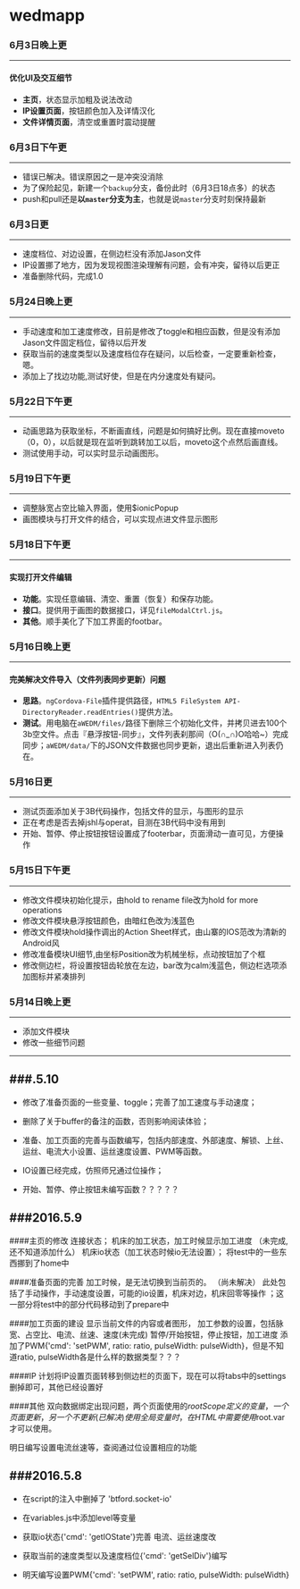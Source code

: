 # wedmapp

### 6月3日晚上更

----------
#### 优化UI及交互细节
* **主页**，状态显示加粗及说法改动
* **IP设置页面**，按钮颜色加入及详情汉化
* **文件详情页面**，清空或重置时震动提醒

### 6月3日下午更

----------
* 错误已解决。错误原因之一是冲突没消除
* 为了保险起见，新建一个`backup`分支，备份此时（6月3日18点多）的状态
* push和pull还是**以`master`分支为主**，也就是说`master`分支时刻保持最新

### 6月3日更

----------
* 速度档位、对边设置，在侧边栏没有添加Jason文件
* IP设置挪了地方，因为发现视图渲染理解有问题，会有冲突，留待以后更正
* 准备删除代码，完成1.0


### 5月24日晚上更

----------
* 手动速度和加工速度修改，目前是修改了toggle和相应函数，但是没有添加Jason文件固定档位，留待以后开发
* 获取当前的速度类型以及速度档位存在疑问，以后检查，一定要重新检查，嗯。
* 添加上了找边功能,测试好使，但是在内分速度处有疑问。


### 5月22日下午更

----------
* 动画思路为获取坐标，不断画直线，问题是如何搞好比例。现在直接moveto（0，0），以后就是现在监听到跳转加工以后，moveto这个点然后画直线。
* 测试使用手动，可以实时显示动画图形。



### 5月19日下午更

----------
* 调整脉宽占空比输入界面，使用$ionicPopup
* 画图模块与打开文件的结合，可以实现点进文件显示图形


### 5月18日下午更

----------
#### 实现打开文件编辑
* **功能**。实现任意编辑、清空、重置（恢复）和保存功能。
* **接口**。提供用于画图的数据接口，详见`fileModalCtrl.js`。
* **其他**。顺手美化了下加工界面的footbar。

### 5月16日晚上更

----------
#### 完美解决文件导入（文件列表同步更新）问题
* **思路**。`ngCordova-File`插件提供路径，`HTML5 FileSystem API- DirectoryReader.readEntries()`提供方法。
* **测试**。用电脑在`aWEDM/files/`路径下删除三个初始化文件，并拷贝进去100个3b空文件。点击『悬浮按钮-同步』，文件列表刹那间（O(∩_∩)O哈哈~）完成同步；`aWEDM/data/`下的JSON文件数据也同步更新，退出后重新进入列表仍在。

### 5月16日更

----------
* 测试页面添加关于3B代码操作，包括文件的显示，与图形的显示
* 正在考虑是否去掉jshl与operat，目测在3B代码中没有用到
* 开始、暂停、停止按钮按钮设置成了footerbar，页面滑动一直可见，方便操作

### 5月15日下午更

----------
* 修改文件模块初始化提示，由hold to rename file改为hold for more operations
* 修改文件模块悬浮按钮颜色，由暗红色改为浅蓝色
* 修改文件模块hold操作调出的Action Sheet样式，由山寨的IOS范改为清新的Android风
* 修改准备模块UI细节,由坐标Position改为机械坐标，点动按钮加了个框
* 修改侧边栏，将设置按钮齿轮放在左边，bar改为calm浅蓝色，侧边栏选项添加图标并紧凑排列

### 5月14日晚上更

----------
* 添加文件模块
* 修改一些细节问题

----------

###.5.10
----------

* 修改了准备页面的一些变量、toggle；完善了加工速度与手动速度；


* 删除了关于buffer的备注的函数，否则影响阅读体验；


* 准备、加工页面的完善与函数编写，包括内部速度、外部速度、解锁、上丝、运丝、电流大小设置、运丝速度设置、PWM等函数。


* IO设置已经完成，仿照师兄通过位操作；


* 开始、暂停、停止按钮未编写函数？？？？？


###2016.5.9
----------
####主页的修改
连接状态；
机床的加工状态，加工时候显示加工进度        （未完成,还不知道添加什么）
机床io状态（加工状态时候io无法设置）；
将test中的一些东西挪到了home中

####准备页面的完善
加工时候，是无法切换到当前页的。    （尚未解决）
此处包括了手动操作，手动速度设置，可能的io设置，机床对边，机床回零等操作 ；这一部分将test中的部分代码移动到了prepare中


####加工页面的建设
显示当前文件的内容或者图形，
加工参数的设置，包括脉宽、占空比、电流、丝速、速度(未完成)
暂停/开始按钮，停止按钮，加工进度
添加了PWM{'cmd': 'setPWM', ratio: ratio, pulseWidth: pulseWidth}，但是不知道ratio, pulseWidth各是什么样的数据类型？？？

####IP
计划将IP设置页面转移到侧边栏的页面下，现在可以将tabs中的settings删掉即可，其他已经设置好

####其他
双向数据绑定出现问题，两个页面使用的$rootScope定义的变量，一个页面更新，另一个不更新(已解决)
使用全局变量时，在HTML中需要使用$root.var才可以使用。


明日编写设置电流丝速等，查阅通过位设置相应的功能


###2016.5.8
----------
* 在script的注入中删掉了 'btford.socket-io'

* 在variables.js中添加level等变量

* 获取io状态{'cmd': 'getIOState'}完善
电流、运丝速度改

* 获取当前的速度类型以及速度档位{'cmd': 'getSelDiv'}编写

* 明天编写设置PWM{'cmd': 'setPWM', ratio: ratio, pulseWidth: pulseWidth}
